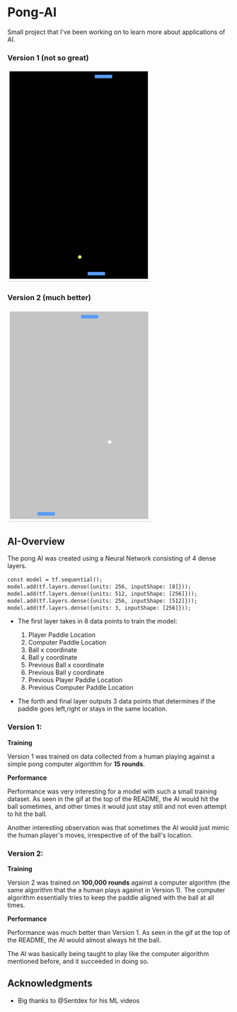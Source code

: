 # Pong-AI

Small project that I've been working on to learn more about applications of AI. 

 ### Version 1 (not so great)
 
![Gif of Pong v1](v1gif.gif) 

 ### Version 2 (much better)
 
![Gif of Pong v2](v2gif.gif) 



## AI-Overview

  The pong AI was created using a Neural Network consisting of 4 dense layers.
  ```
  const model = tf.sequential();
  model.add(tf.layers.dense({units: 256, inputShape: [8]})); 
  model.add(tf.layers.dense({units: 512, inputShape: [256]}));
  model.add(tf.layers.dense({units: 256, inputShape: [512]}));
  model.add(tf.layers.dense({units: 3, inputShape: [256]}));
  ```
 - The first layer takes in 8 data points to train the model:
  
     1.  Player Paddle Location 
     2.  Computer Paddle Location 
     3.  Ball x coordinate
     4.  Ball y coordinate
     5.  Previous Ball x coordinate
     6.  Previous Ball y coordinate
     7.  Previous Player Paddle Location
     8.  Previous Computer Paddle Location
   
  - The forth and final layer outputs 3 data points that determines if the paddle goes left,right or stays in the same location.
  
### Version 1: 

  **Training**
  
  Version 1 was trained on data collected from a human playing against a simple pong computer algorithm for **15 rounds**.
  
  **Performance** 
  
  Performance was very interesting for a model with such a small training dataset. As seen in the gif at the top of the README, the AI would hit the ball sometimes, and other times it would just stay still and not even attempt to hit the ball. 
  
  Another interesting observation was that sometimes the AI would just mimic the human player's moves, irrespective of of the ball's location.
  
  
### Version 2: 

  **Training**
  
  Version 2 was trained on **100,000 rounds** against a computer algorithm (the same algorithm that the a human plays against in Version 1). The computer algorithm essentially tries to keep the paddle aligned with the ball at all times.
  
  **Performance** 
  
  Performance was much better than Version 1. As seen in the gif at the top of the README, the AI would almost always hit the ball. 
  
  The AI was basically being taught to play like the computer algorithm mentioned before, and it succeeded in doing so.

## Acknowledgments

* Big thanks to @Sentdex for his ML videos
